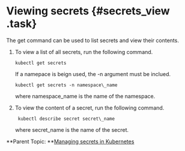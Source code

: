 # Viewing secrets {#secrets_view .task}

The get command can be used to list secrets and view their contents.

1.  To view a list of all secrets, run the following command.

    ``` {#codeblock_w45_vyp_ytb}
    kubectl get secrets
    ```

    If a namepace is beign used, the -n argument must be inclued.

    ``` {#codeblock_t1r_q2w_d5b}
    kubectl get secrets -n namespace\_name
    ```

    where namespace\_name is the name of the namespace.

2.  To view the content of a secret, run the following command.

    ``` {#codeblock_tgp_wyp_ytb}
     kubectl describe secret secret\_name
    ```

    where secret\_name is the name of the secret.


**Parent Topic: **[Managing secrets in Kubernetes](managing_secrets_kubernetes.md)

